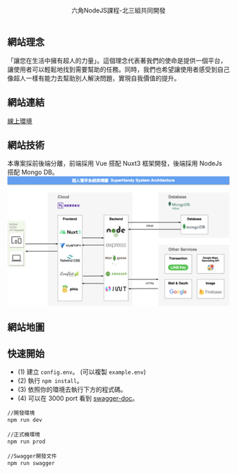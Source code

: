 
<p align="center">
  六角NodeJS課程-北三組共同開發<br></a>
<br>

</p>

## 網站理念
「讓您在生活中擁有超人的力量」。這個理念代表著我們的使命是提供一個平台，讓使用者可以輕鬆地找到需要幫助的任務。同時，我們也希望讓使用者感受到自己像超人一樣有能力去幫助別人解決問題，實現自我價值的提升。

## 網站連結
[線上環境](https://superhandy-frontend.zeabur.app/)

## 網站技術
本專案採前後端分離，前端採用 Vue 搭配 Nuxt3 框架開發，後端採用 NodeJs 搭配 Mongo DB。
<img src="./image/system-structure.png">

## 網站地圖

## 快速開始

-   (1) 建立 `config.env`。 (可以複製 `example.env`)
-   (2) 執行 `npm install`。
-   (3) 依照你的環境去執行下方的程式碼。
-   (4) 可以在 3000 port 看到 [swagger-doc](http://localhost:3000/api-doc/)。

```
//開發環境
npm run dev

//正式機環境
npm run prod

//Swagger開發文件
npm run swagger

```
